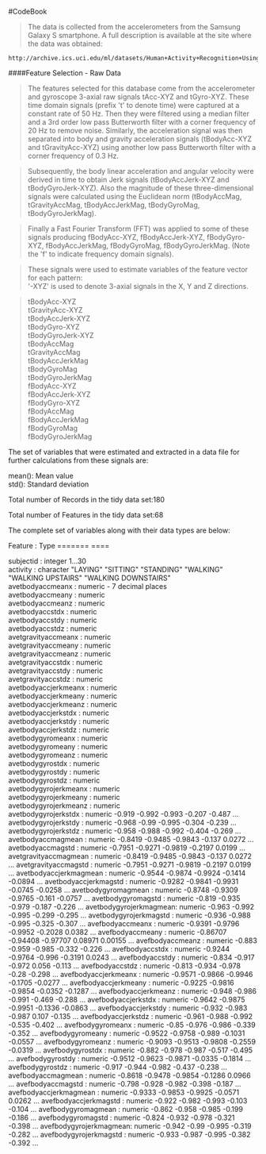 

#CodeBook




>The data is collected from the accelerometers from the Samsung Galaxy S smartphone. A full description is available at the site where the data was obtained:

	http://archive.ics.uci.edu/ml/datasets/Human+Activity+Recognition+Using+Smartphones

 
####Feature Selection - Raw Data


>The features selected for this database come from the accelerometer and gyroscope 3-axial raw signals tAcc-XYZ and tGyro-XYZ. These time domain signals (prefix 't' to denote time) were captured at a constant rate of 50 Hz. Then they were filtered using a median filter and a 3rd order low pass Butterworth filter with a corner frequency of 20 Hz to remove noise. Similarly, the acceleration signal was then separated into body and gravity acceleration signals (tBodyAcc-XYZ and tGravityAcc-XYZ) using another low pass Butterworth filter with a corner frequency of 0.3 Hz. 

>Subsequently, the body linear acceleration and angular velocity were derived in time to obtain Jerk signals (tBodyAccJerk-XYZ and tBodyGyroJerk-XYZ). Also the magnitude of these three-dimensional signals were calculated using the Euclidean norm (tBodyAccMag, tGravityAccMag, tBodyAccJerkMag, tBodyGyroMag, tBodyGyroJerkMag). 

>Finally a Fast Fourier Transform (FFT) was applied to some of these signals producing fBodyAcc-XYZ, fBodyAccJerk-XYZ, fBodyGyro-XYZ, fBodyAccJerkMag, fBodyGyroMag, fBodyGyroJerkMag. (Note the 'f' to indicate frequency domain signals). 

>These signals were used to estimate variables of the feature vector for each pattern:  
'-XYZ' is used to denote 3-axial signals in the X, Y and Z directions.

>tBodyAcc-XYZ  
>tGravityAcc-XYZ  
>tBodyAccJerk-XYZ  
>tBodyGyro-XYZ  
>tBodyGyroJerk-XYZ  
>tBodyAccMag  
>tGravityAccMag  
>tBodyAccJerkMag  
>tBodyGyroMag  
>tBodyGyroJerkMag  
>fBodyAcc-XYZ  
>fBodyAccJerk-XYZ  
>fBodyGyro-XYZ  
>fBodyAccMag  
>fBodyAccJerkMag  
>fBodyGyroMag  
>fBodyGyroJerkMag  

The set of variables that were estimated and extracted in a data file for further calculations from these signals are: 

mean(): Mean value  
std(): Standard deviation  



Total number of Records in the tidy data set:180
	
  
Total number of Features in the tidy data set:68  

The complete set of variables along with their data types are below:

  Feature		 : Type
  =======		   ====	        
  
  subjectid              : integer  1...30  
  activity               : character  "LAYING" "SITTING" "STANDING" "WALKING" "WALKING UPSTAIRS" "WALKING DOWNSTAIRS"   
  avetbodyaccmeanx       : numeric - 7 decimal places    
  avetbodyaccmeany       : numeric   
  avetbodyaccmeanz       : numeric   
  avetbodyaccstdx        : numeric   
  avetbodyaccstdy        : numeric   
  avetbodyaccstdz        : numeric   
  avetgravityaccmeanx    : numeric   
  avetgravityaccmeany    : numeric   
  avetgravityaccmeanz    : numeric   
  avetgravityaccstdx     : numeric   
  avetgravityaccstdy     : numeric   
  avetgravityaccstdz     : numeric   
  avetbodyaccjerkmeanx   : numeric   
  avetbodyaccjerkmeany   : numeric   
  avetbodyaccjerkmeanz   : numeric  
  avetbodyaccjerkstdx    : numeric    
  avetbodyaccjerkstdy    : numeric  
  avetbodyaccjerkstdz    : numeric  
  avetbodygyromeanx      : numeric  
  avetbodygyromeany      : numeric  
  avetbodygyromeanz      : numeric  
  avetbodygyrostdx       : numeric  
  avetbodygyrostdy       : numeric  
  avetbodygyrostdz       : numeric  
  avetbodygyrojerkmeanx  : numeric  
  avetbodygyrojerkmeany  : numeric  
  avetbodygyrojerkmeanz  : numeric  
  avetbodygyrojerkstdx   : numeric  -0.919 -0.992 -0.993 -0.207 -0.487 ...
  avetbodygyrojerkstdy   : numeric  -0.968 -0.99 -0.995 -0.304 -0.239 ...
  avetbodygyrojerkstdz   : numeric  -0.958 -0.988 -0.992 -0.404 -0.269 ...
  avetbodyaccmagmean     : numeric  -0.8419 -0.9485 -0.9843 -0.137 0.0272 ...
  avetbodyaccmagstd      : numeric  -0.7951 -0.9271 -0.9819 -0.2197 0.0199 ...
  avetgravityaccmagmean  : numeric  -0.8419 -0.9485 -0.9843 -0.137 0.0272 ...
  avetgravityaccmagstd   : numeric  -0.7951 -0.9271 -0.9819 -0.2197 0.0199 ...
  avetbodyaccjerkmagmean : numeric  -0.9544 -0.9874 -0.9924 -0.1414 -0.0894 ...
  avetbodyaccjerkmagstd  : numeric  -0.9282 -0.9841 -0.9931 -0.0745 -0.0258 ...
  avetbodygyromagmean    : numeric  -0.8748 -0.9309 -0.9765 -0.161 -0.0757 ...
  avetbodygyromagstd     : numeric  -0.819 -0.935 -0.979 -0.187 -0.226 ...
  avetbodygyrojerkmagmean: numeric  -0.963 -0.992 -0.995 -0.299 -0.295 ...
  avetbodygyrojerkmagstd : numeric  -0.936 -0.988 -0.995 -0.325 -0.307 ...
  avefbodyaccmeanx       : numeric  -0.9391 -0.9796 -0.9952 -0.2028 0.0382 ...
  avefbodyaccmeany       : numeric  -0.86707 -0.94408 -0.97707 0.08971 0.00155 ...
  avefbodyaccmeanz       : numeric  -0.883 -0.959 -0.985 -0.332 -0.226 ...
  avefbodyaccstdx        : numeric  -0.9244 -0.9764 -0.996 -0.3191 0.0243 ...
  avefbodyaccstdy        : numeric  -0.834 -0.917 -0.972 0.056 -0.113 ...
  avefbodyaccstdz        : numeric  -0.813 -0.934 -0.978 -0.28 -0.298 ...
  avefbodyaccjerkmeanx   : numeric  -0.9571 -0.9866 -0.9946 -0.1705 -0.0277 ...
  avefbodyaccjerkmeany   : numeric  -0.9225 -0.9816 -0.9854 -0.0352 -0.1287 ...
  avefbodyaccjerkmeanz   : numeric  -0.948 -0.986 -0.991 -0.469 -0.288 ...
  avefbodyaccjerkstdx    : numeric  -0.9642 -0.9875 -0.9951 -0.1336 -0.0863 ...
  avefbodyaccjerkstdy    : numeric  -0.932 -0.983 -0.987 0.107 -0.135 ...
  avefbodyaccjerkstdz    : numeric  -0.961 -0.988 -0.992 -0.535 -0.402 ...
  avefbodygyromeanx      : numeric  -0.85 -0.976 -0.986 -0.339 -0.352 ...
  avefbodygyromeany      : numeric  -0.9522 -0.9758 -0.989 -0.1031 -0.0557 ...
  avefbodygyromeanz      : numeric  -0.9093 -0.9513 -0.9808 -0.2559 -0.0319 ...
  avefbodygyrostdx       : numeric  -0.882 -0.978 -0.987 -0.517 -0.495 ...
  avefbodygyrostdy       : numeric  -0.9512 -0.9623 -0.9871 -0.0335 -0.1814 ...
  avefbodygyrostdz       : numeric  -0.917 -0.944 -0.982 -0.437 -0.238 ...
  avefbodyaccmagmean     : numeric  -0.8618 -0.9478 -0.9854 -0.1286 0.0966 ...
  avefbodyaccmagstd      : numeric  -0.798 -0.928 -0.982 -0.398 -0.187 ...
  avefbodyaccjerkmagmean : numeric  -0.9333 -0.9853 -0.9925 -0.0571 0.0262 ...
  avefbodyaccjerkmagstd  : numeric  -0.922 -0.982 -0.993 -0.103 -0.104 ...
  avefbodygyromagmean    : numeric  -0.862 -0.958 -0.985 -0.199 -0.186 ...
  avefbodygyromagstd     : numeric  -0.824 -0.932 -0.978 -0.321 -0.398 ...
  avefbodygyrojerkmagmean: numeric  -0.942 -0.99 -0.995 -0.319 -0.282 ...
  avefbodygyrojerkmagstd : numeric  -0.933 -0.987 -0.995 -0.382 -0.392 ...